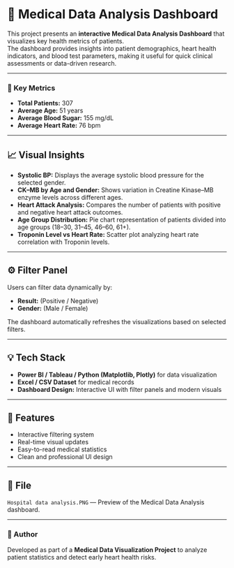 # 🏥 Medical Data Analysis Dashboard

This project presents an **interactive Medical Data Analysis Dashboard** that visualizes key health metrics of patients.  
The dashboard provides insights into patient demographics, heart health indicators, and blood test parameters, making it useful for quick clinical assessments or data-driven research.

---


### 🔹 Key Metrics
- **Total Patients:** 307  
- **Average Age:** 51 years  
- **Average Blood Sugar:** 155 mg/dL  
- **Average Heart Rate:** 76 bpm  

---

## 📈 Visual Insights

- **Systolic BP:** Displays the average systolic blood pressure for the selected gender.
- **CK–MB by Age and Gender:** Shows variation in Creatine Kinase–MB enzyme levels across different ages.
- **Heart Attack Analysis:** Compares the number of patients with positive and negative heart attack outcomes.
- **Age Group Distribution:** Pie chart representation of patients divided into age groups (18–30, 31–45, 46–60, 61+).
- **Troponin Level vs Heart Rate:** Scatter plot analyzing heart rate correlation with Troponin levels.

---

## ⚙️ Filter Panel
Users can filter data dynamically by:
- **Result:** (Positive / Negative)
- **Gender:** (Male / Female)

The dashboard automatically refreshes the visualizations based on selected filters.

---

## 💡 Tech Stack
- **Power BI / Tableau / Python (Matplotlib, Plotly)** for data visualization  
- **Excel / CSV Dataset** for medical records  
- **Dashboard Design:** Interactive UI with filter panels and modern visuals

---

## 🚀 Features
- Interactive filtering system  
- Real-time visual updates  
- Easy-to-read medical statistics  
- Clean and professional UI design  

---

## 📁 File
`Hospital data analysis.PNG` — Preview of the Medical Data Analysis dashboard.

---

### 📢 Author
Developed as part of a **Medical Data Visualization Project** to analyze patient statistics and detect early heart health risks.
